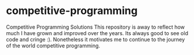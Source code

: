 # competitive-programming
Competitive Programming Solutions
This repository is away to reflect how much I have grown and improved over the years. Its always good to see old code and cringe :).
Nonetheless it motivates me to continue to the journey of the world competitive programming.
